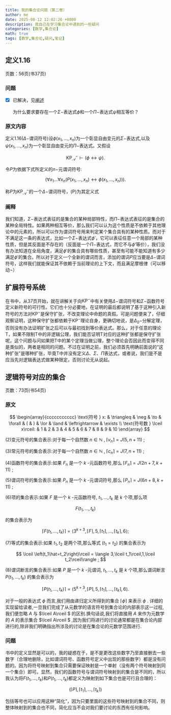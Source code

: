 ```yaml
---
title: 我的集合论问题（第二卷）
author: me
date: 2025-08-12 12:02:26 +0800
description: 我自己在学习集合论中遇到的一些疑问
categories: [数学,集合论]
math: true
tags: [数学,集合论,疑问,笔记]
---
```

## 定义1.16
页数：56页(书37页)
### 问题
- [x] 已解决，见[阐述](#阐释)<br><br>
为什么要求要存在一个$\Sigma-$表达式$\phi$和一个$\Pi-$表达式$\psi$相互等价？
### 原文内容
定义1.16($\Delta-$谓词符号)设$\phi(x_1,\dots,x_n)$为一个彰显自由变元的$\Sigma-$表达式,以及$\psi(x_1,\dots,x_n)$为一个彰显自由变元的$\Pi-$表达式。又假设

$$
\mathrm{KP}_{\mathcal A}^-\vdash (\phi \leftrightarrow \psi).
$$

令$P$为依据下式所定义的$n-$元谓词符号:

$$
(\forall x_1\dots \forall x_n(P(x_1,\dots,x_n)\leftrightarrow \phi (x_1,\dots,x_n))). \tag{P}
$$

称$P$为$\mathrm{KP}_{\mathcal A}^-$的一个$\Delta-$谓词符号，(P)为其定义式
### 阐释
我们知道，$\Sigma-$表达式表征的是集合的某种局部特性，而$\Pi-$表达式表征的是集合的某种全局特性。如果两种相互等价，那么我们可以认为这个性质是不依赖于其他理论中的元素的，所以可以作为谓词符号用来判定某个集合具有的某种性质。而对于不满足这一条的表达式，比如一个$\Sigma-$表达式$\phi'$，它可以表征任意一个局部的某种性质，但是其反面是不存在的（反面是一个$\Pi-$表达式，而它不与$\phi'$等价），我们没有办法知道在全局角度，满足$\phi'$的集合具有哪些性质，甚至有可能不能知道有多少满足$\phi'$的集合。所以对于定义一个全新的谓词而言，添加的谓词$P$应当要是$\Delta-$谓词符号，这样我们就能保证其不依赖于当前理论的上下文，而且满足摩根律（可以移动$\neg$）
## 扩展符号系统
在书中，从37页开始，就在讲解关于向$\mathrm{KP}^-$中有关使用$\Delta-$谓词符号和$\Sigma-$函数符号定义新符号的可行性。它们也十分必要地，在证明的最后都说明了基于这种引入新符号的方法对$\mathrm{KP}^-$是保守扩张，不改变理论中命题的真假。可是问题便来了，仔细观察证明，这种保守扩张都依赖于$\mathrm{KP}^-$理论自身，更确切地说，是$\Delta_0-$分解定理，否则没有办法证明扩张之后可以与最初找到等价表达式。那么，对于任意的理论$\mathrm T$，如果不限制$\mathrm T$中的非逻辑公理，我们能否证明$\mathrm T$对应的这种扩张都是保守扩张呢，这个问题与问如果把$\mathrm T$中的某个定理当做公理，整个理论会否因此而变得不同是类似的，两者是相同的问题。不过在证明之前，我们必须首先明确前面说的“这种扩张”是哪种扩张，毕竟$\mathrm T$中并没有定义$\Delta、\Sigma、\Pi$表达式，或者说，我们是不是应当先对逻辑表达式做某种限定，否则讨论无从说起。
## 逻辑符号对应的集合
页数：73页(书54页)
### 原文

$$
\begin{array}{ccccccccccc}
\text{符号 } x: & \triangleq & \neg & \to & \forall & ( & ) & \lor & \land & \leftrightarrow & \exists \\
\text{符号数 } \lceil x\rceil: & 1 & 2 & 3 & 4 & 5 & 6 & 7 & 8 & 9 & 10
\end{array}
$$

(2)变元符号的集合表示:对于每一个自然数  $n \in \mathbb{N}$ , $\lceil v_n\rceil = J(5,n + 11)$ ;

(3)常元符号的集合表示:对于每一个自然数  $n \in \mathbb{N}$ , $\lceil c_n\rceil = J(7,n + 11)$ ;

(4)函数符号的集合表示:如果  $F_n$  是一个  $k$ -元函数符号,那么  $\lceil F_n\rceil = J(2n + 7,k + 11)$ ;

(5)谓词符号的集合表示:如果  $P_n$  是一个  $k$ -元谓词符号,那么  $\lceil P_n\rceil = J(6n + 8,k + 11)$ ;

(6)项的集合表示:如果  $F$  是一个  $k$ -元函数符号, $t_1,\dots,t_k$  是  $k$  个项,那么项

$$
F(t_1,\dots ,t_k)
$$

的集合表示为

$$
\lceil F(t_1,\dots,t_k)\rceil = \left\langle 3^{k + 3}, \lceil F\rceil, 5, \lceil t_1\rceil,\dots,\lceil t_{k}\rceil, 6\right\rangle ;
$$

(7)等式的集合表示:如果  $t_1, t_2$  是两个项,那么等式  $(t_1 = t_2)$  的集合表示为

$$
\lceil \left(t_1\hat=t_2\right)\rceil = \langle 3,\lceil t_1\rceil,1,\lceil t_2\rceil\rangle ;
$$

(8)谓词断言的集合表示:如果  $P$  是一个  $k$ -元谓词, $t_1, \dots , t_k$  是  $k$  个项,那么谓词断言  $P(t_1, \dots , t_k)$  的集合表示为

$$
\lceil P(t_1,\dots,t_k)\rceil = \left\langle 5^{k+3}, \lceil P\rceil, 5, \lceil t_1\rceil, \dots , \lceil t_{k}\rceil, 6\right\rangle .
$$

对于一般的表达式  $\phi$  而言,我们用由递归定义所得到的集合  $\lceil\phi\rceil$  来表示  $\phi$ . 详细的实现留给读者,一旦我们完成了从元数学的语言符号到集合论的内部表示这一过程,我们便忽略  $A$  与  $\lceil A\rceil $  的区别.换句话说,我们将直接用  $A$  来作为元数学的  $A$  的表示集合  $\lceil A\rceil $ ,因为我们将进行的讨论通常都是在集合论内部进行的,除非我们明确指出所涉及的讨论是在集合论的元数学范围进行.
### 问题
书中的定义显然是可以的，我的疑惑在于，是不是更改这些数字乃至直接删去一些数字（合理地删除，比如谓词符号、函数符号定义中出现的那些数字）都是没有问题的。因为将符号映射到集合只需要保证映射是一个单射（没有两个符号映射到同一个集合）即可。显然，我们的函数符号与谓词符号映射到的集合是不同的，所以我认为将$F(t_{1},\dots ,t_{k})$和$P(t_1, \dots , t_k)$都定义为映射到如下集合也是可行且合理的：

$$
\left\langle \lceil P\rceil,\lceil t_{1}\rceil,\dots,\lceil t_k\rceil\right\rangle
$$

包括等号也可以应用这种“简化”，因为只要里面的这些符号映射到的集合不同，则整体映射到的集合也不同，简化应当不会对我们要讨论的东西有任何影响。
